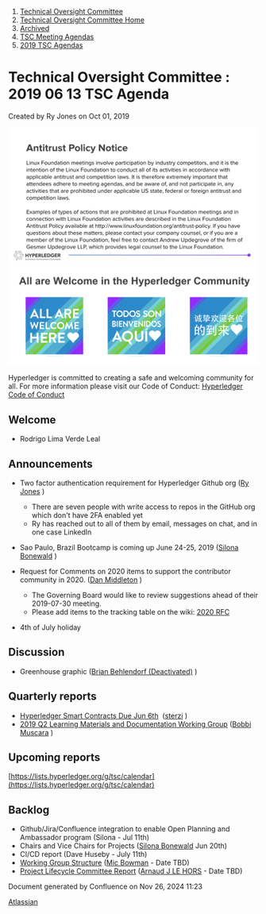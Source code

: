 1. [Technical Oversight Committee](index.html)
2. [Technical Oversight Committee Home](Technical-Oversight-Committee-Home_21430274.html)
3. [Archived](Archived_21447696.html)
4. [TSC Meeting Agendas](TSC-Meeting-Agendas_21448768.html)
5. [2019 TSC Agendas](2019-TSC-Agendas_21448769.html)

# Technical Oversight Committee : 2019 06 13 TSC Agenda

Created by Ry Jones on Oct 01, 2019

![](attachments/21431877/21448548.png?height=250) ![](attachments/21431877/21448549.png?height=250)

Hyperledger is committed to creating a safe and welcoming community for all. For more information please visit our Code of Conduct: [Hyperledger Code of Conduct](https://lf-hyperledger.atlassian.net/wiki/spaces/HYP/pages/19595281/Hyperledger+Code+of+Conduct)

## Welcome

- Rodrigo Lima Verde Leal

## Announcements

- Two factor authentication requirement for Hyperledger Github org ([Ry Jones](https://lf-hyperledger.atlassian.net/wiki/people/557058:078cecfc-fb17-4d9a-8759-b5b74efa6850?ref=confluence) )
  
  - There are seven people with write access to repos in the GitHub org which don't have 2FA enabled yet
  - Ry has reached out to all of them by email, messages on chat, and in one case LinkedIn
- Sao Paulo, Brazil Bootcamp is coming up June 24-25, 2019 ([Silona Bonewald](https://lf-hyperledger.atlassian.net/wiki/people/712020:60ad7903-c627-4d15-ac02-e45d3098bd8e?ref=confluence) )
- Request for Comments on 2020 items to support the contributor community in 2020. ([Dan Middleton](https://lf-hyperledger.atlassian.net/wiki/people/712020:2979764a-3998-4ef1-8810-60b799067924?ref=confluence) )
  
  - The Governing Board would like to review suggestions ahead of their 2019-07-30 meeting.
  - Please add items to the tracking table on the wiki: [2020 RFC](https://lf-hyperledger.atlassian.net/wiki/display/HYP/RFC+-+2020+Contributor+Support)
- 4th of July holiday

## Discussion

- Greenhouse graphic ([Brian Behlendorf (Deactivated)](https://lf-hyperledger.atlassian.net/wiki/people/616ecf50702bd0006a5a7c6b?ref=confluence) )

## Quarterly reports

- [Hyperledger Smart Contracts Due Jun 6th](https://lf-hyperledger.atlassian.net/wiki/display/HYP/2019+Q1+Smart+Contracts+Working+Group)  ([sterzi](https://lf-hyperledger.atlassian.net/wiki/people/5ff2cf15692b790110faba1b?ref=confluence) )
- [2019 Q2 Learning Materials and Documentation Working Group](https://lf-hyperledger.atlassian.net/wiki/spaces/HYP/pages/19599646/2019+Q2+Learning+Materials+and+Documentation+Working+Group) ([Bobbi Muscara](https://lf-hyperledger.atlassian.net/wiki/people/5c4cb1b7d8bbb7445c0a457e?ref=confluence) )

## Upcoming reports

[https://lists.hyperledger.org/g/tsc/calendar](https://lists.hyperledger.org/g/tsc/calendar)

## Backlog

- Github/Jira/Confluence integration to enable Open Planning and Ambassador program (Silona - Jul 11th)
- Chairs and Vice Chairs for Projects ([Silona Bonewald](https://lf-hyperledger.atlassian.net/wiki/people/712020:60ad7903-c627-4d15-ac02-e45d3098bd8e?ref=confluence) Jun 20th)
- CI/CD report (Dave Huseby - July 11th)
- [Working Group Structure](https://lf-hyperledger.atlassian.net/wiki/display/TF/Working+Group+Task+Force) ([Mic Bowman](https://lf-hyperledger.atlassian.net/wiki/people/712020:38b65256-bc81-41b7-bc8d-23f728855f5a?ref=confluence) - Date TBD)
- [Project Lifecycle Committee Report](https://lf-hyperledger.atlassian.net/wiki/display/TF/Project+Lifecycle+Task+Force) ([Arnaud J LE HORS](https://lf-hyperledger.atlassian.net/wiki/people/70121:0e75e3b8-500a-4067-9f7e-ed46e91bcb9d?ref=confluence) - Date TBD)

Document generated by Confluence on Nov 26, 2024 11:23

[Atlassian](http://www.atlassian.com/)
